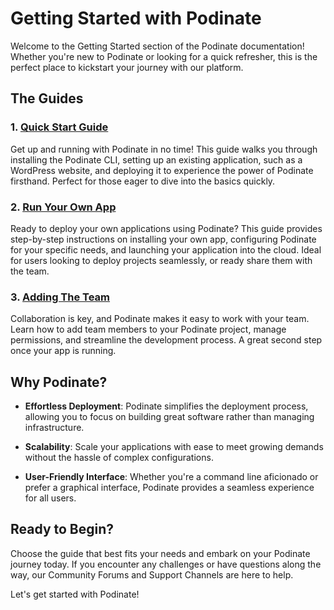 # Getting Started with Podinate

Welcome to the Getting Started section of the Podinate documentation! Whether you're new to Podinate or looking for a quick refresher, this is the perfect place to kickstart your journey with our platform.

## The Guides

### 1. [Quick Start Guide](quick-start)
Get up and running with Podinate in no time! This guide walks you through installing the Podinate CLI, setting up an existing application, such as a WordPress website, and deploying it to experience the power of Podinate firsthand. Perfect for those eager to dive into the basics quickly.

### 2. [Run Your Own App](your-app)
Ready to deploy your own applications using Podinate? This guide provides step-by-step instructions on installing your own app, configuring Podinate for your specific needs, and launching your application into the cloud. Ideal for users looking to deploy projects seamlessly, or ready share them with the team.

### 3. [Adding The Team](collaborate)
Collaboration is key, and Podinate makes it easy to work with your team. Learn how to add team members to your Podinate project, manage permissions, and streamline the development process. A great second step once your app is running.

## Why Podinate?
- **Effortless Deployment**: Podinate simplifies the deployment process, allowing you to focus on building great software rather than managing infrastructure.

- **Scalability**: Scale your applications with ease to meet growing demands without the hassle of complex configurations.

- **User-Friendly Interface**: Whether you're a command line aficionado or prefer a graphical interface, Podinate provides a seamless experience for all users.

## Ready to Begin?

Choose the guide that best fits your needs and embark on your Podinate journey today. If you encounter any challenges or have questions along the way, our Community Forums and Support Channels are here to help.

Let's get started with Podinate!